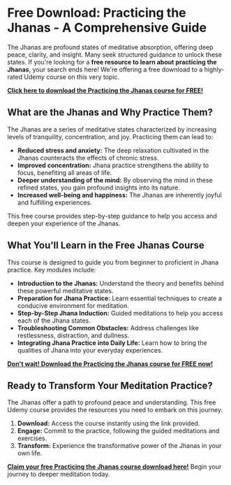 # Free Download: Practicing the Jhanas - A Comprehensive Guide

The Jhanas are profound states of meditative absorption, offering deep peace, clarity, and insight. Many seek structured guidance to unlock these states. If you're looking for a **free resource to learn about practicing the Jhanas**, your search ends here! We're offering a free download to a highly-rated Udemy course on this very topic.

[**Click here to download the Practicing the Jhanas course for FREE!**](https://udemywork.com/practicing-the-jhanas)

## What are the Jhanas and Why Practice Them?

The Jhanas are a series of meditative states characterized by increasing levels of tranquility, concentration, and joy. Practicing them can lead to:

*   **Reduced stress and anxiety:** The deep relaxation cultivated in the Jhanas counteracts the effects of chronic stress.
*   **Improved concentration:** Jhana practice strengthens the ability to focus, benefiting all areas of life.
*   **Deeper understanding of the mind:** By observing the mind in these refined states, you gain profound insights into its nature.
*   **Increased well-being and happiness:** The Jhanas are inherently joyful and fulfilling experiences.

This free course provides step-by-step guidance to help you access and deepen your experience of the Jhanas.

## What You'll Learn in the Free Jhanas Course

This course is designed to guide you from beginner to proficient in Jhana practice. Key modules include:

*   **Introduction to the Jhanas:** Understand the theory and benefits behind these powerful meditative states.
*   **Preparation for Jhana Practice:** Learn essential techniques to create a conducive environment for meditation.
*   **Step-by-Step Jhana Induction:** Guided meditations to help you access each of the Jhana states.
*   **Troubleshooting Common Obstacles:** Address challenges like restlessness, distraction, and dullness.
*   **Integrating Jhana Practice into Daily Life:** Learn how to bring the qualities of Jhana into your everyday experiences.

[**Don't wait! Download the Practicing the Jhanas course for FREE now!**](https://udemywork.com/practicing-the-jhanas)

## Ready to Transform Your Meditation Practice?

The Jhanas offer a path to profound peace and understanding. This free Udemy course provides the resources you need to embark on this journey.

1.  **Download:** Access the course instantly using the link provided.
2.  **Engage:** Commit to the practice, following the guided meditations and exercises.
3.  **Transform:** Experience the transformative power of the Jhanas in your own life.

**[Claim your free Practicing the Jhanas course download here!](https://udemywork.com/practicing-the-jhanas)** Begin your journey to deeper meditation today.
